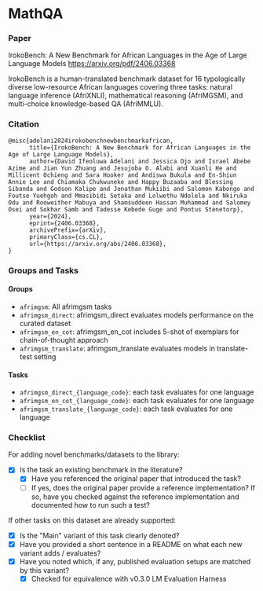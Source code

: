 # MathQA

### Paper

IrokoBench: A New Benchmark for African Languages in the Age of Large Language Models
https://arxiv.org/pdf/2406.03368

IrokoBench is a human-translated benchmark dataset for 16 typologically diverse 
low-resource African languages covering three tasks: natural language inference (AfriXNLI), 
mathematical reasoning (AfriMGSM), and multi-choice knowledge-based QA (AfriMMLU).


### Citation

```
@misc{adelani2024irokobenchnewbenchmarkafrican,
      title={IrokoBench: A New Benchmark for African Languages in the Age of Large Language Models}, 
      author={David Ifeoluwa Adelani and Jessica Ojo and Israel Abebe Azime and Jian Yun Zhuang and Jesujoba O. Alabi and Xuanli He and Millicent Ochieng and Sara Hooker and Andiswa Bukula and En-Shiun Annie Lee and Chiamaka Chukwuneke and Happy Buzaaba and Blessing Sibanda and Godson Kalipe and Jonathan Mukiibi and Salomon Kabongo and Foutse Yuehgoh and Mmasibidi Setaka and Lolwethu Ndolela and Nkiruka Odu and Rooweither Mabuya and Shamsuddeen Hassan Muhammad and Salomey Osei and Sokhar Samb and Tadesse Kebede Guge and Pontus Stenetorp},
      year={2024},
      eprint={2406.03368},
      archivePrefix={arXiv},
      primaryClass={cs.CL},
      url={https://arxiv.org/abs/2406.03368}, 
}
```

### Groups and Tasks

#### Groups

* `afrimgsm`: All afrimgsm tasks
* `afrimgsm_direct`: afrimgsm_direct evaluates models performance on the curated dataset
* `afrimgsm_en_cot`: afrimgsm_en_cot includes 5-shot of exemplars for chain-of-thought approach
* `afrimgsm_translate`: afrimgsm_translate evaluates models in translate-test setting

#### Tasks
* `afrimgsm_direct_{language_code}`: each task evaluates for one language
* `afrimgsm_en_cot_{language_code}`: each task evaluates for one language
* `afrimgsm_translate_{language_code}`: each task evaluates for one language

### Checklist

For adding novel benchmarks/datasets to the library:
* [x] Is the task an existing benchmark in the literature?
  * [x] Have you referenced the original paper that introduced the task?
  * [ ] If yes, does the original paper provide a reference implementation? If so, have you checked against the reference implementation and documented how to run such a test?

If other tasks on this dataset are already supported:
* [x] Is the "Main" variant of this task clearly denoted?
* [x] Have you provided a short sentence in a README on what each new variant adds / evaluates?
* [x] Have you noted which, if any, published evaluation setups are matched by this variant?
  * [x] Checked for equivalence with v0.3.0 LM Evaluation Harness
